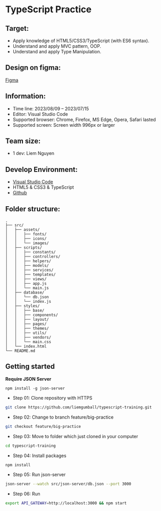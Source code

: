 # TypeScript Practice

## Target:

-   Apply knowledge of HTML5/CSS3/TypeScript (with ES6 syntax).
-   Understand and apply MVC pattern, OOP.
-   Understand and apply Type Manipulation.

## Design on figma:

[Figma](https://www.figma.com/file/JYYgy4q64IXUalH0EisVq4/CRUD?type=design&node-id=4%3A41&mode=dev)

## Information:

-   Time line: 2023/08/09 – 2023/07/15
-   Editor: Visual Studio Code
-   Supported browser: Chrome, Firefox, MS Edge, Opera, Safari lasted
-   Supported screen: Screen width 996px or larger

## Team size:

-   1 dev: Liem Nguyen

## Develop Environment:

-   [Visual Studio Code](https://code.visualstudio.com/)
-   HTML5 & CSS3 & TypeScript
-   [Github](https://github.com/)

## Folder structure:

```
.
├── src/
│   ├── assets/
│   │   ├── fonts/
│   │   ├── icons/
│   │   └── images/
│   ├── scripts/
│   │   ├── constants/
│   │   ├── controllers/
│   │   ├── helpers/
│   │   ├── models/
│   │   ├── services/
│   │   ├── templates/
│   │   ├── views/
│   │   ├── app.js
│   │   └── main.js
│   ├── database/
│   │   └── db.json
│   │   └── index.js
│   ├── styles/
│   │   ├── base/
│   │   ├── components/
│   │   ├── layout/
│   │   ├── pages/
│   │   ├── themes/
│   │   ├── utils/
│   │   ├── vendors/
│   │   └── main.css
│   └── index.html
└── README.md
```

## Getting started

**Require JSON Server**

```
npm install -g json-server
```

-   Step 01: Clone repository with HTTPS

```bash
git clone https://github.com/liemgumball/typescript-training.git
```

-   Step 02: Change to branch feature/big-practice

```bash
git checkout feature/big-practice
```

-   Step 03: Move to folder which just cloned in your computer

```bash
cd typescript-training
```

-   Step 04: Install packages

```bash
npm install
```

-   Step 05: Run json-server

```bash
json-server --watch src/json-server/db.json --port 3000
```

-   Step 06: Run

```bash
export API_GATEWAY=http://localhost:3000 && npm start
```
